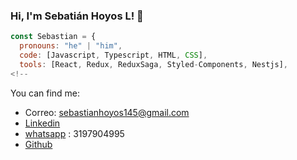 ### Hi, I'm Sebatián Hoyos L! 👋

```js
const Sebastian = {
  pronouns: "he" | "him",
  code: [Javascript, Typescript, HTML, CSS],
  tools: [React, Redux, ReduxSaga, Styled-Components, Nestjs],
<!--
 ```
 You can find me:
- Correo: sebastianhoyos145@gmail.com
- [Linkedin](https://www.linkedin.com/in/sebastianhoyosl)
- [whatsapp](https://wa.me/573197904995) : 3197904995
- [Github](https://github.com/SebastianHoyosLopez)

<!--
**SebastianHoyosLopez/SebastianHoyosLopez** is a ✨ _special_ ✨ repository because its `README.md` (this file) appears on your GitHub profile.

Here are some ideas to get you started:

- 🔭 I’m currently working on ...
- 🌱 I’m currently learning ...
- 👯 I’m looking to collaborate on ...
- 🤔 I’m looking for help with ...
- 💬 Ask me about ...
- 📫 How to reach me: ...
- 😄 Pronouns: ...
- ⚡ Fun fact: ...
-->
